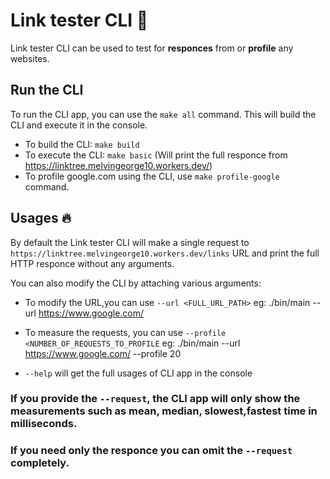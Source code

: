 # Link tester CLI 🌟
Link tester CLI can be used to test for **responces** from or **profile** any websites.

## Run the CLI
To run the CLI app, you can use the `make all` command. This will build the CLI and execute it in the console.

- To build the CLI: `make build`
- To execute the CLI: `make basic` (Will print the full responce from https://linktree.melvingeorge10.workers.dev/)
- To profile google.com using the CLI, use `make profile-google` command.


## Usages 🔥
By default the Link tester CLI will make a single request to `https://linktree.melvingeorge10.workers.dev/links` URL and print the full HTTP responce without any arguments.

You can also modify the CLI by attaching various arguments:

- To modify the URL,you can use
    `--url <FULL_URL_PATH>`
        eg: ./bin/main --url https://www.google.com/

- To measure the requests, you can use
    `--profile <NUMBER_OF_REQUESTS_TO_PROFILE`
        eg: ./bin/main --url https://www.google.com/ --profile 20

- `--help` will get the full usages of CLI app in the console 

### If you provide the `--request`, the CLI app will only show the measurements such as mean, median, slowest,fastest time in milliseconds.
### If you need only the responce you can omit the `--request` completely.  



  